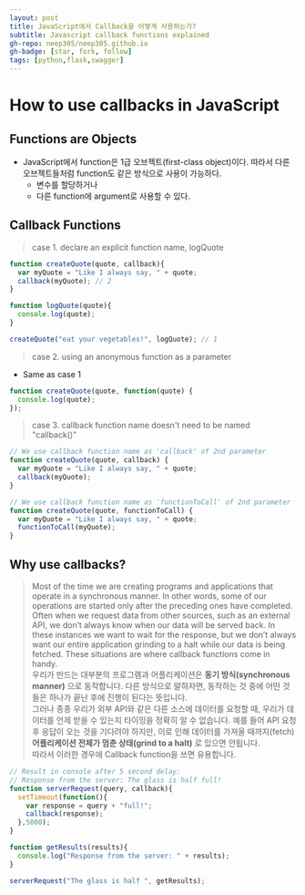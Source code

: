 ```yaml
---
layout: post
title: JavaScript에서 Callback을 어떻게 사용하는가?
subtitle: Javascript callback functions explained 
gh-repo: neep305/neep305.github.io
gh-badge: [star, fork, follow]
tags: [python,flask,swagger]
---
```


# How to use callbacks in JavaScript

## Functions are Objects
- JavaScript에서 function은 1급 오브젝트(first-class object)이다. 따라서 다른 오브젝트들처럼 function도 같은 방식으로 사용이 가능하다.
  - 변수를 할당하거나
  - 다른 function에 argument로 사용할 수 있다.

## Callback Functions

> case 1. declare an explicit function name, logQuote
```javascript
function createQuote(quote, callback){ 
  var myQuote = "Like I always say, " + quote;
  callback(myQuote); // 2
}

function logQuote(quote){
  console.log(quote);
}

createQuote("eat your vegetables!", logQuote); // 1
```

> case 2. using an anonymous function as a parameter

- Same as case 1

```javascript
function createQuote(quote, function(quote) {
  console.log(quote);
});
```

> case 3. callback function name doesn't need to be named "callback()"

```javascript
// We use callback function name as 'callback' of 2nd parameter 
function createQuote(quote, callback) { 
  var myQuote = "Like I always say, " + quote;
  callback(myQuote);
}

// We use callback function name as 'functionToCall' of 2nd parameter
function createQuote(quote, functionToCall) { 
  var myQuote = "Like I always say, " + quote;
  functionToCall(myQuote);
}
```

## Why use callbacks?

> Most of the time we are creating programs and applications that operate in a synchronous manner. In other words, some of our operations are started only after the preceding ones have completed. Often when we request data from other sources, such as an external API, we don’t always know when our data will be served back. In these instances we want to wait for the response, but we don’t always want our entire application grinding to a halt while our data is being fetched. These situations are where callback functions come in handy.
<br>우리가 만드는 대부분의 프로그램과 어플리케이션은 **동기 방식(synchronous manner)** 으로 동작합니다. 다른 방식으로 말하자면, 동작하는 것 중에 어떤 것들은 하나가 끝난 후에 진행이 된다는 뜻입니다.
<br>그러나 종종 우리가 외부 API와 같은 다른 소스에 데이터를 요청할 때, 우리가 데이터를 언제 받을 수 있는지 타이밍을 정확히 알 수 없습니다. 예를 들어 API 요청 후 응답이 오는 것을 기다려야 하지만, 이로 인해 데이터를 가져올 때까지(fetch) **어플리케이션 전체가 멈춘 상태(grind to a halt)** 로 있으면 안됩니다. 
<br>따라서 이러한 경우에 Callback function을 쓰면 유용합니다.

```javascript
// Result in console after 5 second delay:
// Response from the server: The glass is half full!
function serverRequest(query, callback){
  setTimeout(function(){
    var response = query + "full!";
    callback(response);
  },5000);
}

function getResults(results){
  console.log("Response from the server: " + results);
}

serverRequest("The glass is half ", getResults);
```